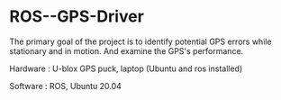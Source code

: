 # ROS--GPS-Driver

The primary goal of the project is to identify potential GPS errors while stationary and in motion. And examine the GPS's performance.

Hardware : U-blox GPS puck, laptop (Ubuntu and ros installed)

Software : ROS, Ubuntu 20.04
